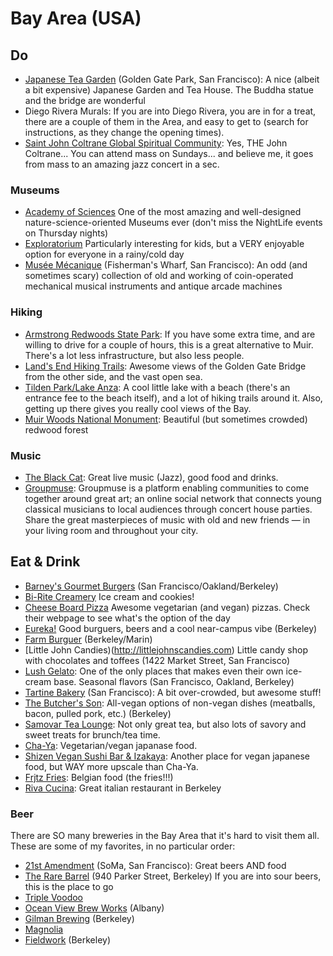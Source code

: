 # Bay Area (USA)

## Do

- [Japanese Tea Garden](http://www.japaneseteagardensf.com) (Golden Gate Park, San Francisco): A nice (albeit a bit expensive) Japanese Garden and Tea House. The Buddha statue and the bridge are wonderful
- Diego Rivera Murals: If you are into Diego Rivera, you are in for a treat, there are a couple of them in the Area, and easy to get to (search for instructions, as they change the opening times).
- [Saint John Coltrane Global Spiritual Community](http://www.coltranechurch.org): Yes, THE John Coltrane... You can attend mass on Sundays... and believe me, it goes from mass to an amazing jazz concert in a sec.

### Museums

- [Academy of Sciences](http://www.calacademy.org/) One of the most amazing and well-designed nature-science-oriented Museums ever (don't miss the NightLife events on Thursday nights)
- [Exploratorium](http://www.exploratorium.edu/) Particularly interesting for kids, but a VERY enjoyable option for everyone in a rainy/cold day
- [Musée Mécanique](http://www.museemecaniquesf.com) (Fisherman's Wharf, San Francisco): An odd (and sometimes scary) collection of old and working of coin-operated mechanical musical instruments and antique arcade machines

### Hiking

- [	
Armstrong Redwoods State Park](http://www.russianrivertravel.com/parks-armstrong.htm): If you have some extra time, and are willing to drive for a couple of hours, this is a great alternative to Muir. There's a lot less infrastructure, but also less people.
- [Land's End Hiking Trails](https://www.nps.gov/goga/planyourvisit/landsend.htm): Awesome views of the Golden Gate Bridge from the other side, and the vast open sea.
- [Tilden Park/Lake Anza](http://www.ebparks.org/parks/tilden): A cool little lake with a beach (there's an entrance fee to the beach itself), and a lot of hiking trails around it. Also, getting up there gives you really cool views of the Bay.
- [Muir Woods National Monument](http://www.nps.gov/muwo/index.htm): Beautiful (but sometimes crowded) redwood forest

### Music

- [The Black Cat](http://www.blackcatsf.com/): Great live music (Jazz), good food and drinks. 
- [Groupmuse](https://www.groupmuse.com): Groupmuse is a platform enabling communities to come together around great art; an online social network that connects young classical musicians to local audiences through concert house parties. Share the great masterpieces of music with old and new friends — in your living room and throughout your city.

## Eat & Drink
- [Barney's Gourmet Burgers](http://www.barneyshamburgers.com/) (San Francisco/Oakland/Berkeley)
- [Bi-Rite Creamery](http://biritecreamery.com/) Ice cream and cookies!
- [Cheese Board Pizza](http://cheeseboardcollective.coop/pizza) Awesome vegetarian (and vegan) pizzas. Check their webpage to see what's the option of the day
- [Eureka!](http://eurekarestaurantgroup.com/) Good burguers, beers and a cool near-campus vibe (Berkeley)
- [Farm Burguer](http://www.farmburger.net/) (Berkeley/Marin)
- [Little John Candies)(http://littlejohnscandies.com) Little candy shop with chocolates and toffees (1422 Market Street, San Francisco)
- [Lush Gelato](http://www.lushgelato.com/): One of the only places that makes even their own ice-cream base. Seasonal flavors (San Francisco, Oakland, Berkeley)
- [Tartine Bakery](http://www.tartinebakery.com/) (San Francisco): A bit over-crowded, but awesome stuff!
- [The Butcher's Son](http://www.thebutchersveganson.com): All-vegan options of non-vegan dishes (meatballs, bacon, pulled pork, etc.) (Berkeley)
- [Samovar Tea Lounge](http://www.samovartea.com): Not only great tea, but also lots of savory and sweet treats for brunch/tea time.
- [Cha-Ya](http://www.yelp.com/biz/cha-ya-san-francisco-4): Vegetarian/vegan japanase food.
- [Shizen Vegan Sushi Bar & Izakaya](https://www.yelp.com/biz/shizen-vegan-sushi-bar-and-izakaya-san-francisco): Another place for vegan japanese food, but WAY more upscale than Cha-Ya.
- [Frjtz Fries](http://www.frjtzfries.com): Belgian food (the fries!!!)
- [Riva Cucina](http://www.rivacucina.com): Great italian restaurant in Berkeley

### Beer

There are SO many breweries in the Bay Area that it's hard to visit them all. These are some of my favorites, in no particular order:

- [21st Amendment](http://21st-amendment.com/) (SoMa, San Francisco): Great beers AND food
- [The Rare Barrel](https://www.therarebarrel.com) (940 Parker Street, Berkeley) If you are into sour beers, this is the place to go
- [Triple Voodoo](https://www.triplevoodoo.com)
- [Ocean View Brew Works](https://www.oceanviewbrews.com) (Albany)
- [Gilman Brewing](http://gilmanbrew.com/) (Berkeley)
- [Magnolia](http://magnoliabrewing.com/)
- [Fieldwork](https://fieldworkbrewing.com/) (Berkeley)
